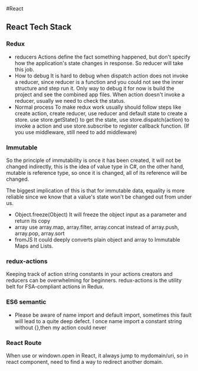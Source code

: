 #React
## React Tech Stack
### Redux
 * reducers
   Actions define the fact something happened, but don't specify how the application's state changes in response. So reducer will take this job.
  * How to debug
   It is hard to debug when dispatch action does not invoke a reducer, since reducer is a function and you could not see the inner structure and step run it. Only way to debug it for now is build the project and see the combined app files. When action doesn't invoke a reducer, usually we need to check the status.
  * Normal process
   To make redux work usually should follow steps like create action, create reducer, use reducer and default state to create a store. use store.getState() to get the state, use store.dispatch(action) to invoke a action and use store.subscribe to register callback function. (If you use middleware, still need to add middleware)

### Immutable
So the principle of immutability is once it has been created, it will not be changed indirectly, this is the idea of value type in C#, on the other hand, mutable is reference type, so once it is changed, all of its reference will be changed.

The biggest implication of this is that for immutable data, equality is more reliable since we know that a value's state won't be changed out from under us.
 * Object.freeze(Object)
  It will freeze the object input as a parameter and return its copy
* array
  use array.map, array.filter, array.concat instead of array.push, array.pop, array.sort
 * fromJS
  It could deeply converts plain object and array to Immutable Maps and Lists.

### redux-actions
Keeping track of action string constants in your actions creators and reducers can be overwhelming for beginners. redux-actions is the utility belt for FSA-compliant actions in Redux.

### ES6 semantic
 * Please be aware of name import and default import, sometimes this fault will lead to a quite deep defect. I once name import a constant string without {},then my action could never

### React Route
 When use <a> or windown.open in React, it always jump to mydomain/uri, so in react component, need to find a way to redirect another domain.
